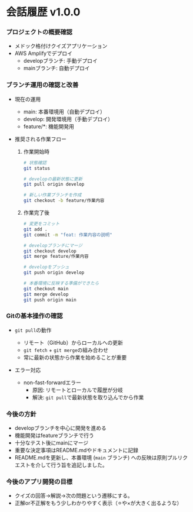 # 会話履歴 v1.0.0

### プロジェクトの概要確認
- メドック格付けクイズアプリケーション
- AWS Amplifyでデプロイ
  - developブランチ: 手動デプロイ
  - mainブランチ: 自動デプロイ

### ブランチ運用の確認と改善
- 現在の運用
  - main: 本番環境用（自動デプロイ）
  - develop: 開発環境用（手動デプロイ）
  - feature/*: 機能開発用

- 推奨される作業フロー
  1. 作業開始時
     ```bash
     # 状態確認
     git status
     
     # developの最新状態に更新
     git pull origin develop
     
     # 新しい作業ブランチを作成
     git checkout -b feature/作業内容
     ```

  2. 作業完了後
     ```bash
     # 変更をコミット
     git add .
     git commit -m "feat: 作業内容の説明"
     
     # developブランチにマージ
     git checkout develop
     git merge feature/作業内容
     
     # developをプッシュ
     git push origin develop
     
     # 本番環境に反映する準備ができたら
     git checkout main
     git merge develop
     git push origin main
     ```

### Gitの基本操作の確認
- `git pull`の動作
  - リモート（GitHub）からローカルへの更新
  - `git fetch` + `git merge`の組み合わせ
  - 常に最新の状態から作業を始めることが重要

- エラー対応
  - non-fast-forwardエラー
    - 原因: リモートとローカルで履歴が分岐
    - 解決: `git pull`で最新状態を取り込んでから作業

### 今後の方針
- developブランチを中心に開発を進める
- 機能開発はfeatureブランチで行う
- 十分なテスト後にmainにマージ
- 重要な決定事項はREADME.mdやドキュメントに記録
- README.mdを更新し、本番環境 (`main` ブランチ) への反映は原則プルリクエストを介して行う旨を追記しました。

### 今後のアプリ開発の目標

*   クイズの回答→解説→次の問題という遷移にする。
*   正解or不正解をもう少しわかりやすく表示（⚪︎や×が大きく出るような） 
